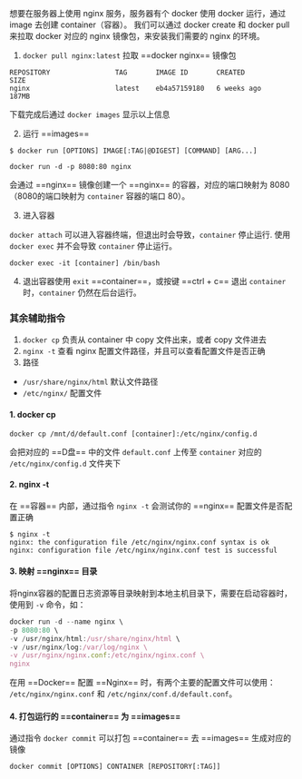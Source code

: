 想要在服务器上使用 nginx 服务，服务器有个 docker 使用 docker 运行，通过 image 去创建 container（容器）。
我们可以通过 docker create 和 docker pull 来拉取 docker 对应的 nginx 镜像包，来安装我们需要的 nginx 的环境。

1. `docker pull nginx:latest` 拉取 ==docker nginx== 镜像包
```
REPOSITORY                TAG       IMAGE ID       CREATED         SIZE
nginx                     latest    eb4a57159180   6 weeks ago     187MB
```

下载完成后通过 `docker images` 显示以上信息

2. 运行 ==images==
```shell
$ docker run [OPTIONS] IMAGE[:TAG|@DIGEST] [COMMAND] [ARG...]

docker run -d -p 8080:80 nginx
```
会通过 ==nginx== 镜像创建一个 ==nginx== 的容器，对应的端口映射为 8080（8080的端口映射为 `container` 容器的端口 80）。

3. 进入容器

`docker attach` 可以进入容器终端，但退出时会导致，`container` 停止运行.
使用 `docker exec` 并不会导致 `container` 停止运行。

```shell
docker exec -it [container] /bin/bash
```

4. 退出容器使用 `exit` ==container==，或按键 ==ctrl + c== 退出 `container` 时，`container` 仍然在后台运行。

### 其余辅助指令 

1. `docker cp` 负责从 container 中 copy 文件出来，或者 copy 文件进去
2. `nginx -t` 查看 nginx 配置文件路径，并且可以查看配置文件是否正确
3. 路径 
 - `/usr/share/nginx/html` 默认文件路径
 - `/etc/nginx/` 配置文件

#### 1. docker cp

```shell
docker cp /mnt/d/default.conf [container]:/etc/nginx/config.d
```
会把对应的 ==D盘== 中的文件 `default.conf` 上传至 `container` 对应的 `/etc/nginx/config.d` 文件夹下

#### 2. nginx -t
在 ==容器== 内部，通过指令 `nginx -t` 会测试你的 ==nginx== 配置文件是否配置正确

```shell
$ nginx -t
nginx: the configuration file /etc/nginx/nginx.conf syntax is ok
nginx: configuration file /etc/nginx/nginx.conf test is successful
```

#### 3. 映射 ==nginx== 目录

将nginx容器的配置日志资源等目录映射到本地主机目录下，需要在启动容器时，使用到 `-v` 命令，如：

```js
docker run -d --name nginx \
-p 8080:80 \
-v /usr/nginx/html:/usr/share/nginx/html \
-v /usr/nginx/log:/var/log/nginx \
-v /usr/nginx/nginx.conf:/etc/nginx/nginx.conf \
nginx
```

在用 ==Docker== 配置 ==Nginx== 时，有两个主要的配置文件可以使用： `/etc/nginx/nginx.conf` 和 `/etc/nginx/conf.d/default.conf`。

#### 4. 打包运行的 ==container== 为 ==images==

通过指令 `docker commit` 可以打包 ==container== 去 ==images== 生成对应的镜像

```shell
docker commit [OPTIONS] CONTAINER [REPOSITORY[:TAG]]
```